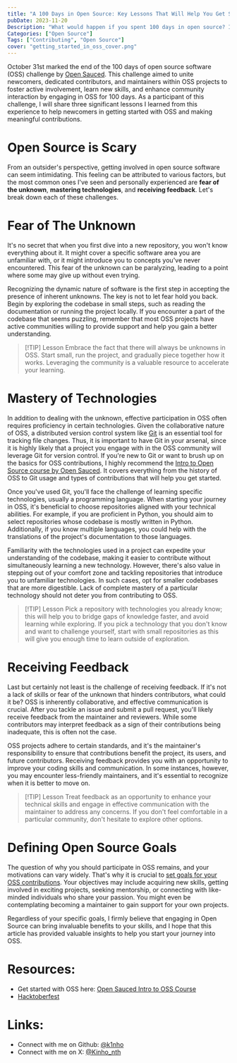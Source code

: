 ```yaml
---
title: "A 100 Days in Open Source: Key Lessons That Will Help You Get Started 🚀"
pubDate: 2023-11-20
Description: "What would happen if you spent 100 days in open source? I describe the common challenges that I face when getting started in the OSS world, and the lessons learned along the way."
Categories: ["Open Source"]
Tags: ["Contributing", "Open Source"]
cover: "getting_started_in_oss_cover.png"
---
```


October 31st marked the end of the 100 days of open source software (OSS) challenge by [Open Sauced](https://opensauced.pizza). This challenge aimed to unite newcomers, dedicated contributors, and maintainers within OSS projects to foster active involvement, learn new skills,
and enhance community interaction by engaging in OSS for 100 days. As a participant of this challenge, I will share three significant lessons I learned from this experience to help newcomers in getting started with OSS and making meaningful contributions.

# Open Source is Scary

From an outsider's perspective, getting involved in open source software can seem intimidating. This feeling can be attributed to various factors, but the most common ones I've seen and personally experienced
are **fear of the unknown**, **mastering technologies**, and **receiving feedback**. Let's break down each of these challenges.

# Fear of The Unknown

It's no secret that when you first dive into a new repository, you won't know everything about it. It might cover a specific software area you are unfamiliar with, or it might introduce you to concepts you've never encountered.
This fear of the unknown can be paralyzing, leading to a point where some may give up without even trying.

Recognizing the dynamic nature of software is the first step in accepting the presence of inherent unknowns. The key is not to let fear hold you back.
Begin by exploring the codebase in small steps, such as reading the documentation or running the project locally. If you encounter a part of the codebase that seems puzzling,
remember that most OSS projects have active communities willing to provide support and help you gain a better understanding.

> [!TIP] Lesson
> Embrace the fact that there will always be unknowns in OSS. Start small, run the project, and gradually piece together how it works. Leveraging the community is a valuable resource to accelerate your learning.

# Mastery of Technologies

In addition to dealing with the unknown, effective participation in OSS often requires proficiency in certain technologies. Given the collaborative nature of OSS, a distributed version control system like [Git](https://en.wikipedia.org/wiki/Git)
is an essential tool for tracking file changes. Thus, it is important to have Git in your arsenal, since it is highly likely that a project you engage with in the OSS community will leverage Git for version control.
If you're new to Git or want to brush up on the basics for OSS contributions, I highly recommend the [Intro to Open Source course by Open Sauced](https://opensauced.pizza/learn/intro-to-oss).
It covers everything from the history of OSS to Git usage and types of contributions that will help you get started.

Once you've used Git, you'll face the challenge of learning specific technologies, usually a programming language. When starting your journey in OSS,
it's beneficial to choose repositories aligned with your technical abilities. For example, if you are proficient in Python, you should aim to select repositories whose codebase is mostly written in Python.
Additionally, if you know multiple languages, you could help with the translations of the project's documentation to those languages.

Familiarity with the technologies used in a project can expedite your understanding of the codebase, making it easier to contribute without simultaneously learning a new technology. However,
there's also value in stepping out of your comfort zone and tackling repositories that introduce you to unfamiliar technologies. In such cases, opt for smaller codebases that are more digestible.
Lack of complete mastery of a particular technology should not deter you from contributing to OSS.

> [!TIP] Lesson
> Pick a repository with technologies you already know; this will help you to bridge gaps of knowledge faster, and avoid learning while exploring. If you pick a technology that you don't know and want to challenge yourself, start with small repositories as this will give you enough time to learn outside of exploration.

# Receiving Feedback

Last but certainly not least is the challenge of receiving feedback. If it's not a lack of skills or fear of the unknown that hinders contributors, what could it be? OSS is inherently collaborative,
and effective communication is crucial. After you tackle an issue and submit a pull request, you'll likely receive feedback from the maintainer and reviewers.
While some contributors may interpret feedback as a sign of their contributions being inadequate, this is often not the case.

OSS projects adhere to certain standards, and it's the maintainer's responsibility to ensure that contributions benefit the project, its users, and future contributors. Receiving feedback provides you with an opportunity to improve
your coding skills and communication. In some instances, however, you may encounter less-friendly maintainers, and it's essential to recognize when it is better to move on.

> [!TIP] Lesson
> Treat feedback as an opportunity to enhance your technical skills and engage in effective communication with the maintainer to address any concerns. If you don't feel comfortable in a particular community, don't hesitate to explore other options.

# Defining Open Source Goals

The question of why you should participate in OSS remains, and your motivations can vary widely. That's why it is crucial to [set goals for your OSS contributions](https://dev.to/opensauced/setting-goals-for-your-open-source-contributions-349b).
Your objectives may include acquiring new skills, getting involved in exciting projects, seeking mentorship, or connecting with like-minded individuals who share your passion. You might even be contemplating becoming a maintainer to gain support for your own projects.

Regardless of your specific goals, I firmly believe that engaging in Open Source can bring invaluable benefits to your skills, and I hope that this article has provided valuable insights to help you start your journey into OSS.

# Resources:

- Get started with OSS here: [Open Sauced Intro to OSS Course](https://opensauced.pizza/learn/intro-to-oss)
- [Hacktoberfest](https://hacktoberfest.com/participation/)

# Links:

- Connect with me on Github: [@k1nho](https://github.com/k1nho)
- Connect with me on X: [@Kinho_nth](https://x.com/kinho_nth)
